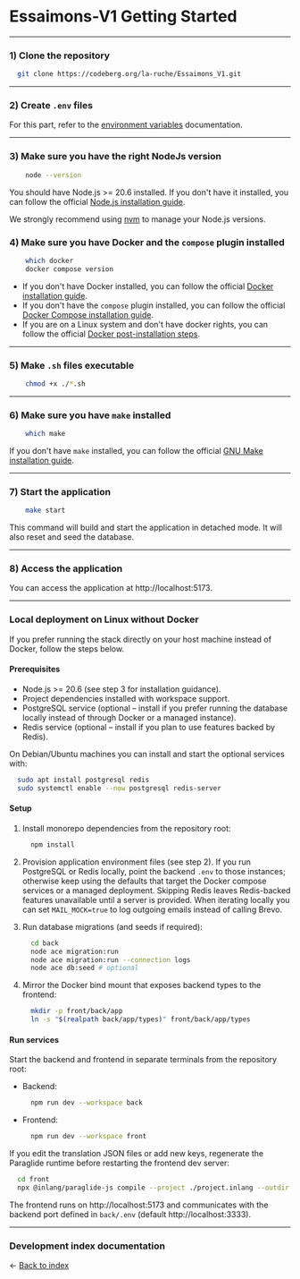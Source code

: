 # Essaimons-V1 Getting Started

---

### 1) Clone the repository

```bash
  git clone https://codeberg.org/la-ruche/Essaimons_V1.git
```

---

### 2) Create `.env` files

For this part, refer to the [environment variables](environment.md) documentation.

---

### 3) Make sure you have the right NodeJs version
```bash
    node --version
```

You should have Node.js >= 20.6 installed. If you don't have it installed, you can follow the official [Node.js installation guide](https://nodejs.org/en/download/).

We strongly recommend using [nvm](https://github.com/nvm-sh/nvm) to manage your Node.js versions.

### 4) Make sure you have Docker and the `compose` plugin installed

```bash
    which docker
    docker compose version
```

- If you don't have Docker installed, you can follow the official [Docker installation guide](https://docs.docker.com/get-docker/).
- If you don't have the `compose` plugin installed, you can follow the official [Docker Compose installation guide](https://docs.docker.com/compose/install/).
- If you are on a Linux system and don't have docker rights, you can follow the official [Docker post-installation steps](https://docs.docker.com/engine/install/linux-postinstall/).

---

### 5) Make `.sh` files executable

```bash
    chmod +x ./*.sh
```

---

### 6) Make sure you have `make` installed

```bash
    which make
```

If you don't have `make` installed, you can follow the official [GNU Make installation guide](https://www.gnu.org/software/make/).

---

### 7) Start the application

```bash
    make start
```

This command will build and start the application in detached mode. It will also reset and seed the database.

---

### 8) Access the application

You can access the application at http://localhost:5173.

---

### Local deployment on Linux without Docker

If you prefer running the stack directly on your host machine instead of Docker, follow the steps below.

#### Prerequisites

- Node.js >= 20.6 (see step 3 for installation guidance).
- Project dependencies installed with workspace support.
- PostgreSQL service (optional – install if you prefer running the database locally instead of through Docker or a managed instance).
- Redis service (optional – install if you plan to use features backed by Redis).

On Debian/Ubuntu machines you can install and start the optional services with:

```bash
  sudo apt install postgresql redis
  sudo systemctl enable --now postgresql redis-server
```

#### Setup

1. Install monorepo dependencies from the repository root:

    ```bash
      npm install
    ```

2. Provision application environment files (see step 2). If you run PostgreSQL or Redis locally, point the backend `.env` to those instances; otherwise keep using the defaults that target the Docker compose services or a managed deployment. Skipping Redis leaves Redis-backed features unavailable until a server is provided. When iterating locally you can set `MAIL_MOCK=true` to log outgoing emails instead of calling Brevo.

3. Run database migrations (and seeds if required):

    ```bash
      cd back
      node ace migration:run
      node ace migration:run --connection logs
      node ace db:seed # optional
    ```

4. Mirror the Docker bind mount that exposes backend types to the frontend:

    ```bash
      mkdir -p front/back/app
      ln -s "$(realpath back/app/types)" front/back/app/types
    ```

#### Run services

Start the backend and frontend in separate terminals from the repository root:

- Backend:

    ```bash
      npm run dev --workspace back
    ```

- Frontend:

    ```bash
      npm run dev --workspace front
    ```

If you edit the translation JSON files or add new keys, regenerate the Paraglide runtime before restarting the frontend dev server:

```bash
  cd front
  npx @inlang/paraglide-js compile --project ./project.inlang --outdir ./src/lib/paraglide
```

The frontend runs on http://localhost:5173 and communicates with the backend port defined in `back/.env` (default http://localhost:3333).

---

### Development index documentation

&larr; [Back to index](index.md)
